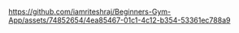 

https://github.com/iamriteshraj/Beginners-Gym-App/assets/74852654/4ea85467-01c1-4c12-b354-53361ec788a9

